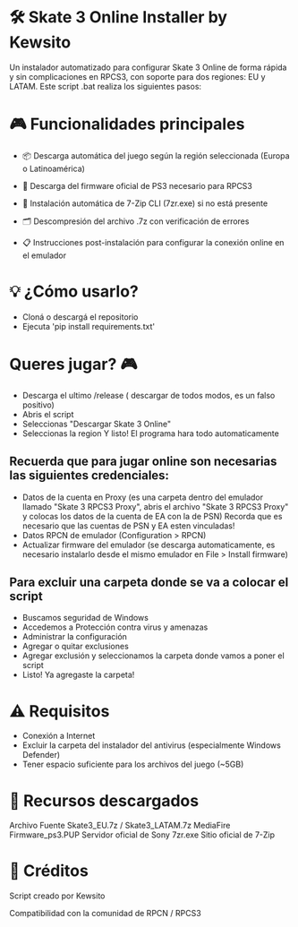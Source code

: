 # 🛠️ Skate 3 Online Installer by Kewsito
Un instalador automatizado para configurar Skate 3 Online de forma rápida y sin complicaciones en RPCS3, con soporte para dos regiones: EU y LATAM. Este script .bat realiza los siguientes pasos:

# 🎮 Funcionalidades principales
- 📦 Descarga automática del juego según la región seleccionada (Europa o Latinoamérica)

- 🧩 Descarga del firmware oficial de PS3 necesario para RPCS3

- 🧰 Instalación automática de 7-Zip CLI (7zr.exe) si no está presente

- 🗂️ Descompresión del archivo .7z con verificación de errores

- 📋 Instrucciones post-instalación para configurar la conexión online en el emulador

# 💡 ¿Cómo usarlo?
- Cloná o descargá el repositorio
- Ejecuta 'pip install requirements.txt'

# Queres jugar? 🎮
- Descarga el ultimo /release ( descargar de todos modos, es un falso positivo)
- Abris el script
- Seleccionas "Descargar Skate 3 Online" 
- Seleccionas la region
Y listo! El programa hara todo automaticamente

## Recuerda que para jugar online son necesarias las siguientes credenciales:
- Datos de la cuenta en Proxy (es una carpeta dentro del emulador llamado "Skate 3 RPCS3 Proxy", abris el archivo "Skate 3 RPCS3 Proxy" y colocas los datos de la cuenta de EA con la de PSN) Recorda que es necesario que las cuentas de PSN y EA esten vinculadas!
- Datos RPCN de emulador (Configuration > RPCN)
- Actualizar firmware del emulador (se descarga automaticamente, es necesario instalarlo desde el mismo emulador en File > Install firmware)



## Para excluir una carpeta donde se va a colocar el script
- Buscamos seguridad de Windows
- Accedemos a Protección contra virus y amenazas
- Administrar la configuración
- Agregar o quitar exclusiones
- Agregar exclusión y seleccionamos la carpeta donde vamos a poner el script
- Listo! Ya agregaste la carpeta!
# ⚠️ Requisitos
- Conexión a Internet
- Excluir la carpeta del instalador del antivirus (especialmente Windows Defender)
- Tener espacio suficiente para los archivos del juego (~5GB)

# 📎 Recursos descargados
Archivo	Fuente
Skate3_EU.7z / Skate3_LATAM.7z	MediaFire
Firmware_ps3.PUP	Servidor oficial de Sony
7zr.exe	Sitio oficial de 7-Zip

# 🙌 Créditos
Script creado por Kewsito

Compatibilidad con la comunidad de RPCN / RPCS3
